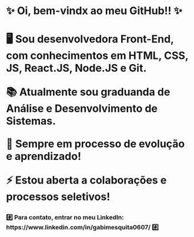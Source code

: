 <h1>✨ Oi, bem-vindx ao meu GitHub!! ✨<h1> 



🖥️ Sou desenvolvedora Front-End, com conhecimentos em HTML, CSS, JS, React.JS, Node.JS e Git.

📚 Atualmente sou graduanda de Análise e Desenvolvimento de Sistemas.

🌱 Sempre em processo de evolução e aprendizado!

⚡ Estou aberta a colaborações e processos seletivos!





<h3>#️⃣ Para contato, entrar no meu LinkedIn: https://www.linkedin.com/in/gabimesquita0607/ #️⃣<h3>
